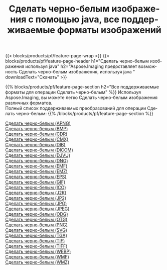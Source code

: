 ﻿---
title: Сделать черно-белым изображения с помощью java, все поддерживаемые форматы изображений 
weight: 3920
url: /ru/java/grayscale 
lang: ru
langdirlevel: 2
locales: zh-hans,ja,it,ru,de,es,fr,nl,id,lt,pl,pt,vi,tr,ko,zh-hant,ar,hi,th,sv,cs,uk,he
description: Используя Aspose.Imaging, вы можете легко Сделать черно-белым изображения используя java
---

{{< blocks/products/pf/feature-page-wrap >}}
{{< blocks/products/pf/feature-page-header h1="Сделать черно-белым изображения используя java" h2="Aspose.Imaging предоставляет возможность Сделать черно-белым изображения, используя java " downloadText="Скачать" >}}


{{% blocks/products/pf/feature-page-section  h2="Все поддерживаемые форматы для операции Сделать черно-белым" %}}
Используя Aspose.Imaging, вы можете легко Сделать черно-белым изображения различных форматов.
<br/>
Полный список поддерживаемых преобразований для операции Сделать черно-белым:
{{% /blocks/products/pf/feature-page-section %}}
<div class="container-fluid productfamilypage bg-gray">
    <div class="convertypes bg-gray agp-content section">
        <div class="container">
		<div class="row other-converters">
		    <div class='col-md-2 other-converter remove-lp remove-rp'><a href="/imaging/ru/java/grayscale/apng" >Сделать черно-белым (APNG)</a></div><div class='col-md-2 other-converter remove-lp remove-rp'><a href="/imaging/ru/java/grayscale/bmp" >Сделать черно-белым (BMP)</a></div><div class='col-md-2 other-converter remove-lp remove-rp'><a href="/imaging/ru/java/grayscale/cdr" >Сделать черно-белым (CDR)</a></div><div class='col-md-2 other-converter remove-lp remove-rp'><a href="/imaging/ru/java/grayscale/cmx" >Сделать черно-белым (CMX)</a></div><div class='col-md-2 other-converter remove-lp remove-rp'><a href="/imaging/ru/java/grayscale/dib" >Сделать черно-белым (DIB)</a></div><div class='col-md-2 other-converter remove-lp remove-rp'><a href="/imaging/ru/java/grayscale/dicom" >Сделать черно-белым (DICOM)</a></div><div class='col-md-2 other-converter remove-lp remove-rp'><a href="/imaging/ru/java/grayscale/djvu" >Сделать черно-белым (DJVU)</a></div><div class='col-md-2 other-converter remove-lp remove-rp'><a href="/imaging/ru/java/grayscale/dng" >Сделать черно-белым (DNG)</a></div><div class='col-md-2 other-converter remove-lp remove-rp'><a href="/imaging/ru/java/grayscale/emf" >Сделать черно-белым (EMF)</a></div><div class='col-md-2 other-converter remove-lp remove-rp'><a href="/imaging/ru/java/grayscale/emz" >Сделать черно-белым (EMZ)</a></div><div class='col-md-2 other-converter remove-lp remove-rp'><a href="/imaging/ru/java/grayscale/eps" >Сделать черно-белым (EPS)</a></div><div class='col-md-2 other-converter remove-lp remove-rp'><a href="/imaging/ru/java/grayscale/gif" >Сделать черно-белым (GIF)</a></div><div class='col-md-2 other-converter remove-lp remove-rp'><a href="/imaging/ru/java/grayscale/ico" >Сделать черно-белым (ICO)</a></div><div class='col-md-2 other-converter remove-lp remove-rp'><a href="/imaging/ru/java/grayscale/j2k" >Сделать черно-белым (J2K)</a></div><div class='col-md-2 other-converter remove-lp remove-rp'><a href="/imaging/ru/java/grayscale/jp2" >Сделать черно-белым (JP2)</a></div><div class='col-md-2 other-converter remove-lp remove-rp'><a href="/imaging/ru/java/grayscale/jpg" >Сделать черно-белым (JPG)</a></div><div class='col-md-2 other-converter remove-lp remove-rp'><a href="/imaging/ru/java/grayscale/jpeg" >Сделать черно-белым (JPEG)</a></div><div class='col-md-2 other-converter remove-lp remove-rp'><a href="/imaging/ru/java/grayscale/odg" >Сделать черно-белым (ODG)</a></div><div class='col-md-2 other-converter remove-lp remove-rp'><a href="/imaging/ru/java/grayscale/otg" >Сделать черно-белым (OTG)</a></div><div class='col-md-2 other-converter remove-lp remove-rp'><a href="/imaging/ru/java/grayscale/png" >Сделать черно-белым (PNG)</a></div><div class='col-md-2 other-converter remove-lp remove-rp'><a href="/imaging/ru/java/grayscale/svg" >Сделать черно-белым (SVG)</a></div><div class='col-md-2 other-converter remove-lp remove-rp'><a href="/imaging/ru/java/grayscale/tga" >Сделать черно-белым (TGA)</a></div><div class='col-md-2 other-converter remove-lp remove-rp'><a href="/imaging/ru/java/grayscale/tif" >Сделать черно-белым (TIF)</a></div><div class='col-md-2 other-converter remove-lp remove-rp'><a href="/imaging/ru/java/grayscale/tiff" >Сделать черно-белым (TIFF)</a></div><div class='col-md-2 other-converter remove-lp remove-rp'><a href="/imaging/ru/java/grayscale/webp" >Сделать черно-белым (WEBP)</a></div><div class='col-md-2 other-converter remove-lp remove-rp'><a href="/imaging/ru/java/grayscale/wmf" >Сделать черно-белым (WMF)</a></div><div class='col-md-2 other-converter remove-lp remove-rp'><a href="/imaging/ru/java/grayscale/wmz" >Сделать черно-белым (WMZ)</a></div>
                </div>
        </div>
    </div>
</div>
<br/>
